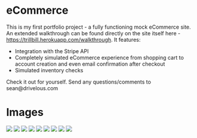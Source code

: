 <h1>eCommerce</h1>

<p>This is my first portfolio project - a fully functioning mock eCommerce site. An extended walkthrough can be found
directly on the site itself here - <a href="https://trillbill.herokuapp.com/walkthrough">
https://trillbill.herokuapp.com/walkthrough</a>. It features:</p>

<ul>
  <li>Integration with the Stripe API</li>
  <li>Completely simulated eCommerce experience from shopping cart to account creation and even email confirmation after checkout</li>
  <li>Simulated inventory checks</li>
</ul>

<p>Check it out for yourself. Send any questions/comments to sean@drivelous.com</p>

<h1>Images</h1>

<img src="http://i.imgur.com/vCm4lCO.png">

<img src="http://i.imgur.com/7Q5VWRd.png">

<img src="http://i.imgur.com/oXCENMd.png">

<img src="http://i.imgur.com/sLuBj2K.png">

<img src="http://i.imgur.com/aWEFYDk.png">

<img src="http://i.imgur.com/IYaaOOC.png">

<img src="http://i.imgur.com/zSvjGS1.jpg">

<img src="http://i.imgur.com/GOpsQAb.png">

<img src="http://i.imgur.com/gSCLsuN.png">
